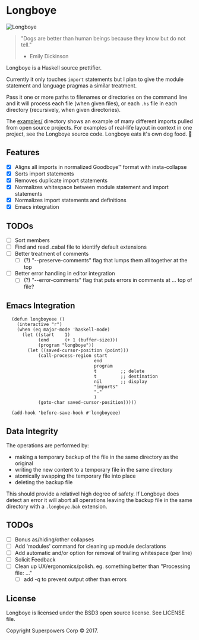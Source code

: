 # Longboye

![Longboye](https://github.com/lgastako/longboye/blob/master/longboye.jpg?raw=true "Longboye")

> "Dogs are better than human beings because they know but do not tell."
> - Emily Dickinson

Longboye is a Haskell source prettifier.

Currently it only touches `import` statements but I plan to give the module
statement and language pragmas a similar treatment.

Pass it one or more paths to filenames or directories on the command line and
it will process each file (when given files), or each `.hs` file in each
directory (recursively, when given directories).

The [examples/](examples/) directory shows an example of many different imports
pulled from open source projects.  For examples of real-life layout in context
in one project, see the Longboye source code.  Longboye eats it's own dog
food. 🐶

## Features

- [X] Aligns all imports in normalized Goodboye™ format with insta-collapse
- [X] Sorts import statements
- [X] Removes duplicate import statements
- [X] Normalizes whitespace between module statement and import statements
- [X] Normalizes import statements and definitions
- [X] Emacs integration

## TODOs

- [ ] Sort members
- [ ] Find and read .cabal file to identify default extensions
- [ ] Better treatment of comments
  - [ ] (?) "--preserve-comments" flag that lumps them all together at the top
- [ ] Better error handling in editor integration
  - [ ] (?) "--error-comments" flag that puts errors in comments at ... top of file?

## Emacs Integration

```elisp
  (defun longboyeee ()
    (interactive "r")
    (when (eq major-mode 'haskell-mode)
      (let ((start    1)
            (end      (+ 1 (buffer-size)))
            (program "longboye"))
        (let ((saved-cursor-position (point)))
            (call-process-region start
                                 end
                                 program
                                 t         ;; delete
                                 t         ;; destination
                                 nil       ;; display
                                 "imports"
                                 "-"
                                 )
            (goto-char saved-cursor-position)))))

  (add-hook 'before-save-hook #'longboyeee)
```

## Data Integrity

The operations are performed by:

- making a temporary backup of the file in the same directory as the original
- writing the new content to a temporary file in the same directory
- atomically swapping the temporary file into place
- deleting the backup file

This should provide a relativel high degree of safety.  If Longboye does detect
an error it will abort all operations leaving the backup file in the same
directory with a `.longboye.bak` extension.

## TODOs

- [ ] Bonus as/hiding/other collapses
- [ ] Add 'modules' command for cleaning up module declarations
- [ ] Add automatic and/or option for removal of trailing whitespace (per line)
- [ ] Solicit Feedback
- [ ] Clean up UX/ergonomics/polish.  eg. something better than "Processing file: ..."
  - [ ] add -q to prevent output other than errors

## License

Longboye is licensed under the BSD3 open source license.  See LICENSE file.

Copyright Superpowers Corp © 2017.
